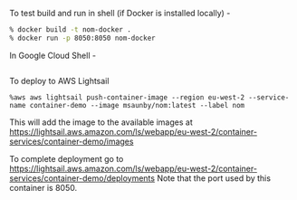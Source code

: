 
To test build and run in shell (if Docker is installed locally) -
```sh
% docker build -t nom-docker .
% docker run -p 8050:8050 nom-docker
```

In Google Cloud Shell -
```sh

```

To deploy to AWS Lightsail

```
%aws aws lightsail push-container-image --region eu-west-2 --service-name container-demo --image msaunby/nom:latest --label nom 
```

This will add the image to the available images at <https://lightsail.aws.amazon.com/ls/webapp/eu-west-2/container-services/container-demo/images>

To complete deployment go to <https://lightsail.aws.amazon.com/ls/webapp/eu-west-2/container-services/container-demo/deployments>  Note that the port used by this container is 8050.

